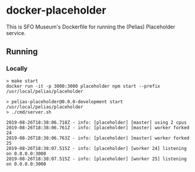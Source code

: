 # docker-placeholder

This is SFO Museum's Dockerfile for running the (Pelias) Placeholder service.

## Running

### Locally

```
> make start
docker run -it -p 3000:3000 placeholder npm start --prefix /usr/local/pelias/placeholder

> pelias-placeholder@0.0.0-development start /usr/local/pelias/placeholder
> ./cmd/server.sh

2019-08-26T18:38:06.718Z - info: [placeholder] [master] using 2 cpus
2019-08-26T18:38:06.761Z - info: [placeholder] [master] worker forked 24
2019-08-26T18:38:06.763Z - info: [placeholder] [master] worker forked 25
2019-08-26T18:38:07.515Z - info: [placeholder] [worker 24] listening on 0.0.0.0:3000
2019-08-26T18:38:07.515Z - info: [placeholder] [worker 25] listening on 0.0.0.0:3000
```